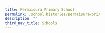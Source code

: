 ```yaml
---
title: Permaisura Primary School
permalink: /school-histories/permaisura-pri/
description: ""
third_nav_title: Schools
---
```


